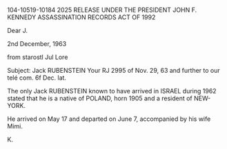 104-10519-10184 2025 RELEASE UNDER THE PRESIDENT JOHN F. KENNEDY ASSASSINATION RECORDS ACT OF 1992

Dear J.

2nd December, 1963

from starostl
Jul
Lore

Subject: Jack RUBENSTEIN
Your RJ 2995 of Nov. 29, 63
and further to our telé com.
6f Dec. lat.

The only Jack RUBENSTEIN known to
have arrived in ISRAEL during 1962 stated that
he is a native of POLAND, horn 1905 and a
resident of NEW-YORK.

He arrived on May 17 and departed
on June 7, accompanied by his wife Mimi.

Κ.
